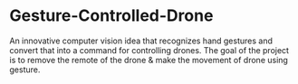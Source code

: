 # Gesture-Controlled-Drone
An innovative computer vision idea that recognizes hand gestures and convert that into a command for controlling drones. The goal of the project is to remove the remote of the drone & make the movement of drone using gesture.
